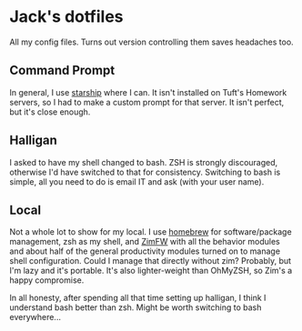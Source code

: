 # Jack's dotfiles
All my config files. Turns out version controlling them saves headaches too.

## Command Prompt
In general, I use [starship](https://starship.rs/) where I can. It isn't
installed on Tuft's Homework servers, so I had to make a custom prompt for
that server. It isn't perfect, but it's close enough.

## Halligan
I asked to have my shell changed to bash. ZSH is strongly discouraged,
otherwise I'd have switched to that for consistency. Switching to bash is
simple, all you need to do is email IT and ask (with your user name). 

## Local
Not a whole lot to show for my local. I use [homebrew](https://brew.sh) for
software/package management, zsh as my shell, and [ZimFW](https://zimfw.sh/)
with all the behavior modules and about half of the general productivity
modules turned on to manage shell configuration. Could I manage that directly
without zim? Probably, but I'm lazy and it's portable. It's also 
lighter-weight than OhMyZSH, so Zim's a happy compromise.

In all honesty, after spending all that time setting up halligan, I think I
understand bash better than zsh. Might be worth switching to bash
everywhere...
